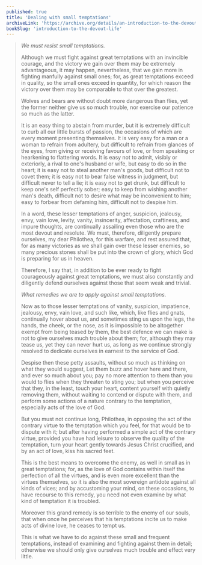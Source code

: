 ```yaml
---
published: true
title: 'Dealing with small temptations'
archiveLink: 'https://archive.org/details/an-introduction-to-the-devout-life/page/234?view=theater'
bookSlug: 'introduction-to-the-devout-life'
---
```


> *We must resist small temptations.*
>
> Although we must fight against great temptations with an invincible courage, and the victory we gain over them may be extremely advantageous, it may happen, nevertheless, that we gain more in fighting manfully against small ones; for, as great temptations exceed in quality, so the small ones exceed in quantity, for which reason the victory over them may be comparable to that over the greatest.
>
> Wolves and bears are without doubt more dangerous than flies, yet the former neither give us so much trouble, nor exercise our patience so much as the latter.
>
> It is an easy thing to abstain from murder, but it is extremely difficult to curb all our little bursts of passion, the occasions of which are every moment presenting themselves. It is very easy for a man or a woman to refrain from adultery, but difficult to refrain from glances of the eyes, from giving or receiving favours of love, or from speaking or hearkening to flattering words. It is easy not to admit, visibly or exteriorly, a rival to one's husband or wife, but easy to do so in the heart; it is easy not to steal another man's goods, but difficult not to covet them; it is easy not to bear false witness in judgment, but difficult never to tell a lie; it is easy not to get drunk, but difficult to keep one's self perfectly sober; easy to keep from wishing another man's death, difficult not to desire what may be inconvenient to him; easy to forbear from defaming him, difficult not to despise him.
>
> In a word, these lesser temptations of anger, suspicion, jealousy, envy, vain love, levity, vanity, insincerity, affectation, craftiness, and impure thoughts, are continually assailing even those who are the most devout and resolute. We must, therefore, diligently prepare ourselves, my dear Philothea, for this warfare, and rest assured that, for as many victories as we shall gain over these lesser enemies, so many precious stones shall be put into the crown of glory, which God is preparing for us in heaven.
>
> Therefore, I say that, in addition to be ever ready to fight courageously against great temptations, we must also constantly and diligently defend ourselves against those that seem weak and trivial.
>
> *What remedies we are to apply against small temptations.*
>
> Now as to those lesser temptations of vanity, suspicion, impatience, jealousy, envy, vain love, and such like, which, like flies and gnats, continually hover about us, and sometimes sting us upon the legs, the hands, the cheek, or the nose, as it is impossible to be altogether exempt from being teased by them, the best defence we can make is not to give ourselves much trouble about them; for, although they may tease us, yet they can never hurt us, as long as we continue strongly resolved to dedicate ourselves in earnest to the service of God.
>
> Despise then these petty assaults, without so much as thinking on what they would suggest, Let them buzz and hover here and there, and ever so much about you; pay no more attention to them than you would to flies when they threaten to sting you; but when you perceive that they, in the least, touch your heart, content yourself with quietly removing them, without waiting to contend or dispute with them, and perform some actions of a nature contrary to the temptation, especially acts of the love of God.
>
> But you must not continue long, Philothea, in opposing the act of the contrary virtue to the temptation which you feel, for that would be to dispute with it; but after having performed a simple act of the contrary virtue, provided you have had leisure to observe the quality of the temptation, turn your heart gently towards Jesus Christ crucified, and by an act of love, kiss his sacred feet.
>
> This is the best means to overcome the enemy, as well in small as in great temptations; for, as the love of God contains within itself the perfection of all the virtues, and is even more excellent than the virtues themselves, so it is also the most sovereign antidote against all kinds of vices; and by accustoming your mind, on these occasions, to have recourse to this remedy, you need not even examine by what kind of temptation it is troubled.
>
> Moreover this grand remedy is so terrible to the enemy of our souls, that when once he perceives that his temptations incite us to make acts of divine love, he ceases to tempt us.
>
> This is what we have to do against these small and frequent temptations, instead of examining and fighting against them in detail; otherwise we should only give ourselves much trouble and effect very little.